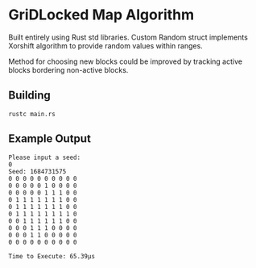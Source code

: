 # GriDLocked Map Algorithm
Built entirely using Rust std libraries. Custom Random struct implements Xorshift algorithm to provide random values within ranges.

Method for choosing new blocks could be improved by tracking active blocks bordering non-active blocks.

## Building
```
rustc main.rs
```

## Example Output
```
Please input a seed: 
0
Seed: 1684731575
0 0 0 0 0 0 0 0 0 0 
0 0 0 0 0 1 0 0 0 0 
0 0 0 0 0 1 1 1 0 0 
0 1 1 1 1 1 1 1 0 0 
0 1 1 1 1 1 1 1 0 0 
0 1 1 1 1 1 1 1 1 0 
0 0 1 1 1 1 1 1 0 0 
0 0 0 1 1 1 0 0 0 0 
0 0 0 1 1 0 0 0 0 0 
0 0 0 0 0 0 0 0 0 0 

Time to Execute: 65.39µs
```